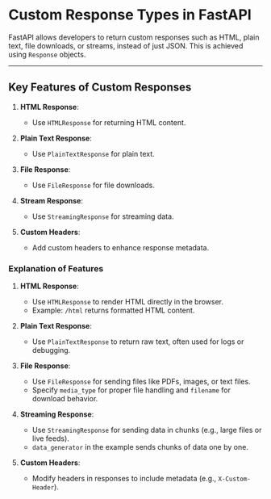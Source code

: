# **Custom Response Types in FastAPI**

FastAPI allows developers to return custom responses such as HTML, plain text, file downloads, or streams, instead of just JSON. This is achieved using `Response` objects.

---

## **Key Features of Custom Responses**

1. **HTML Response**:
   - Use `HTMLResponse` for returning HTML content.

2. **Plain Text Response**:
   - Use `PlainTextResponse` for plain text.

3. **File Response**:
   - Use `FileResponse` for file downloads.

4. **Stream Response**:
   - Use `StreamingResponse` for streaming data.

5. **Custom Headers**:
   - Add custom headers to enhance response metadata.

### **Explanation of Features**

1. **HTML Response**:
   - Use `HTMLResponse` to render HTML directly in the browser.
   - Example: `/html` returns formatted HTML content.

2. **Plain Text Response**:
   - Use `PlainTextResponse` to return raw text, often used for logs or debugging.

3. **File Response**:
   - Use `FileResponse` for sending files like PDFs, images, or text files.
   - Specify `media_type` for proper file handling and `filename` for download behavior.

4. **Streaming Response**:
   - Use `StreamingResponse` for sending data in chunks (e.g., large files or live feeds).
   - `data_generator` in the example sends chunks of data one by one.

5. **Custom Headers**:
   - Modify headers in responses to include metadata (e.g., `X-Custom-Header`).
